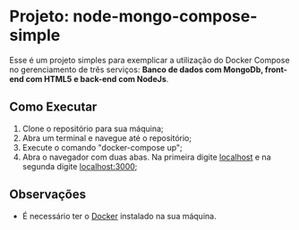 # Projeto: node-mongo-compose-simple

Esse é um projeto simples para exemplicar a utilização do Docker Compose no gerenciamento de três serviços: **Banco de dados com MongoDb, front-end com HTML5 e back-end com NodeJs**.

## Como Executar

1. Clone o repositório para sua máquina;
2. Abra um terminal e navegue até o repositório;
3. Execute o comando "docker-compose up";
4. Abra o navegador com duas abas. Na primeira digite [localhost](http://localhost) e na segunda digite [localhost:3000](http://localhost:3000);

## Observações

- É necessário ter o [Docker](https://www.docker.com/) instalado na sua máquina.
